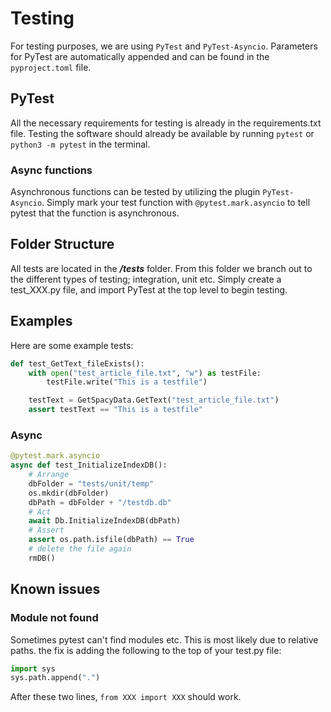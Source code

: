 # Testing

For testing purposes, we are using `PyTest` and `PyTest-Asyncio`.
Parameters for PyTest are automatically appended and can be found in the `pyproject.toml` file.

## PyTest

All the necessary requirements for testing is already in the requirements.txt file.
Testing the software should already be available by running `pytest` or `python3 -m pytest` in the terminal.

### Async functions

Asynchronous functions can be tested by utilizing the plugin `PyTest-Asyncio`. Simply mark your test function with
`@pytest.mark.asyncio` to tell pytest that the function is asynchronous.

## Folder Structure

All tests are located in the **_/tests_** folder. From this folder we branch out to the different types of testing; integration, unit etc.
Simply create a test_XXX.py file, and import PyTest at the top level to begin testing.

## Examples

Here are some example tests:

```PYTHON
def test_GetText_fileExists():
    with open("test_article_file.txt", "w") as testFile:
        testFile.write("This is a testfile")

    testText = GetSpacyData.GetText("test_article_file.txt")
    assert testText == "This is a testfile"
```

### Async

```PYTHON
@pytest.mark.asyncio
async def test_InitializeIndexDB():
    # Arrange
    dbFolder = "tests/unit/temp"
    os.mkdir(dbFolder)
    dbPath = dbFolder + "/testdb.db"
    # Act
    await Db.InitializeIndexDB(dbPath)
    # Assert
    assert os.path.isfile(dbPath) == True
    # delete the file again
    rmDB()
```

## Known issues

### Module not found

Sometimes pytest can't find modules etc. This is most likely due to relative paths.
the fix is adding the following to the top of your test.py file:

```PYTHON
import sys
sys.path.append(".")
```

After these two lines, `from XXX import XXX` should work.
